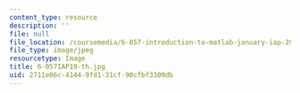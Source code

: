```yaml
---
content_type: resource
description: ''
file: null
file_location: /coursemedia/6-057-introduction-to-matlab-january-iap-2019/2711e86c41449fd131cf90cfbf3309db_6-057IAP19-th.jpg
file_type: image/jpeg
resourcetype: Image
title: 6-057IAP19-th.jpg
uid: 2711e86c-4144-9fd1-31cf-90cfbf3309db
---
```

